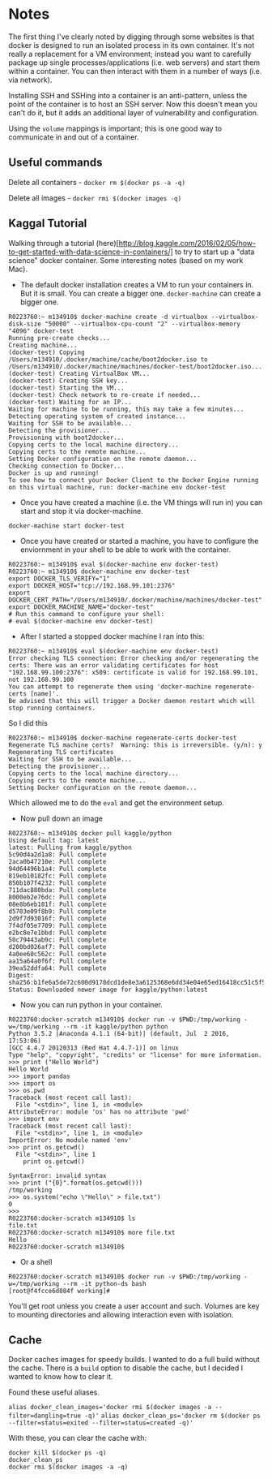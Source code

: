# Notes

The first thing I've clearly noted by digging through some websites is that docker is designed to run an isolated process in its own container. It's not really a replacement for a VM environment; instead you want to carefully package up single processes/applications (i.e. web servers) and start them within a container. You can then interact with them in a number of ways (i.e. via network).

Installing SSH and SSHing into a container is an anti-pattern, unless the point of the container is to host an SSH server. Now this doesn't mean you can't do it, but it adds an additional layer of vulnerability and configuration.

Using the `volume` mappings is important; this is one good way to communicate in and out of a container.

## Useful commands

Delete all containers - `docker rm $(docker ps -a -q)`

Delete all images - `docker rmi $(docker images -q)`

## Kaggal Tutorial
Walking through a tutorial (here)[http://blog.kaggle.com/2016/02/05/how-to-get-started-with-data-science-in-containers/] to try to start up a "data science" docker container. Some interesting notes (based on my work Mac).

- The default docker installation creates a VM to run your containers in. But it is small. You can create a bigger one. `docker-machine` can create a bigger one.

~~~
R0223760:~ m134910$ docker-machine create -d virtualbox --virtualbox-disk-size "50000" --virtualbox-cpu-count "2" --virtualbox-memory "4096" docker-test
Running pre-create checks...
Creating machine...
(docker-test) Copying /Users/m134910/.docker/machine/cache/boot2docker.iso to /Users/m134910/.docker/machine/machines/docker-test/boot2docker.iso...
(docker-test) Creating VirtualBox VM...
(docker-test) Creating SSH key...
(docker-test) Starting the VM...
(docker-test) Check network to re-create if needed...
(docker-test) Waiting for an IP...
Waiting for machine to be running, this may take a few minutes...
Detecting operating system of created instance...
Waiting for SSH to be available...
Detecting the provisioner...
Provisioning with boot2docker...
Copying certs to the local machine directory...
Copying certs to the remote machine...
Setting Docker configuration on the remote daemon...
Checking connection to Docker...
Docker is up and running!
To see how to connect your Docker Client to the Docker Engine running on this virtual machine, run: docker-machine env docker-test
~~~

- Once you have created a machine (i.e. the VM things will run in) you can start and stop it via docker-machine.

~~~
docker-machine start docker-test
~~~

- Once you have created or started a machine, you have to configure the enviornment in your shell to be able to work with the container.

~~~
R0223760:~ m134910$ eval $(docker-machine env docker-test)
R0223760:~ m134910$ docker-machine env docker-test
export DOCKER_TLS_VERIFY="1"
export DOCKER_HOST="tcp://192.168.99.101:2376"
export DOCKER_CERT_PATH="/Users/m134910/.docker/machine/machines/docker-test"
export DOCKER_MACHINE_NAME="docker-test"
# Run this command to configure your shell: 
# eval $(docker-machine env docker-test)
~~~

- After I started a stopped docker machine I ran into this:

~~~
R0223760:~ m134910$ eval $(docker-machine env docker-test)
Error checking TLS connection: Error checking and/or regenerating the certs: There was an error validating certificates for host "192.168.99.100:2376": x509: certificate is valid for 192.168.99.101, not 192.168.99.100
You can attempt to regenerate them using 'docker-machine regenerate-certs [name]'.
Be advised that this will trigger a Docker daemon restart which will stop running containers.
~~~

So I did this

~~~
R0223760:~ m134910$ docker-machine regenerate-certs docker-test
Regenerate TLS machine certs?  Warning: this is irreversible. (y/n): y
Regenerating TLS certificates
Waiting for SSH to be available...
Detecting the provisioner...
Copying certs to the local machine directory...
Copying certs to the remote machine...
Setting Docker configuration on the remote daemon...
~~~

Which allowed me to do the `eval` and get the environment setup.

- Now pull down an image

~~~
R0223760:~ m134910$ docker pull kaggle/python
Using default tag: latest
latest: Pulling from kaggle/python
5c90d4a2d1a8: Pull complete 
2aca0b47210e: Pull complete 
94d64496b1a4: Pull complete 
819eb10182fc: Pull complete 
850b107f4232: Pull complete 
711dac880bda: Pull complete 
8000eb2e76dc: Pull complete 
08e8b6eb101f: Pull complete 
d5703e09f8b9: Pull complete 
2d9f7d93016f: Pull complete 
7f4df05e7709: Pull complete 
e2bc8e7e1bbd: Pull complete 
50c79443ab9c: Pull complete 
d200bd026af7: Pull complete 
4a0ee60c562c: Pull complete 
aa15a64a0f6f: Pull complete 
39ea52ddfa64: Pull complete 
Digest: sha256:b1fe6a5de72c600d9178dcd1de8e3a6125368e6dd34e04e65ed16418cc51c5f5
Status: Downloaded newer image for kaggle/python:latest
~~~

- Now you can run python in your container.

~~~
R0223760:docker-scratch m134910$ docker run -v $PWD:/tmp/working -w=/tmp/working --rm -it kaggle/python python
Python 3.5.2 |Anaconda 4.1.1 (64-bit)| (default, Jul  2 2016, 17:53:06) 
[GCC 4.4.7 20120313 (Red Hat 4.4.7-1)] on linux
Type "help", "copyright", "credits" or "license" for more information.
>>> print ("Hello World")
Hello World
>>> import pandas
>>> import os
>>> os.pwd
Traceback (most recent call last):
  File "<stdin>", line 1, in <module>
AttributeError: module 'os' has no attribute 'pwd'
>>> import env
Traceback (most recent call last):
  File "<stdin>", line 1, in <module>
ImportError: No module named 'env'
>>> print os.getcwd()
  File "<stdin>", line 1
    print os.getcwd()
           ^
SyntaxError: invalid syntax
>>> print ("{0}".format(os.getcwd()))
/tmp/working
>>> os.system("echo \"Hello\" > file.txt")
0
>>> 
R0223760:docker-scratch m134910$ ls
file.txt
R0223760:docker-scratch m134910$ more file.txt
Hello
R0223760:docker-scratch m134910$
~~~

- Or a shell

~~~
R0223760:docker-scratch m134910$ docker run -v $PWD:/tmp/working -w=/tmp/working --rm -it python-ds bash
[root@f4fcce6d084f working]# 
~~~

You'll get root unless you create a user account and such. Volumes are key to mounting directories and allowing interaction even with isolation.


## Cache
Docker caches images for speedy builds. I wanted to do a full build without the cache. There is a `build` option to disable the cache, but I decided I wanted to know how to clear it.

Found these useful aliases.

`alias docker_clean_images='docker rmi $(docker images -a --filter=dangling=true -q)'`
`alias docker_clean_ps='docker rm $(docker ps --filter=status=exited --filter=status=created -q)'`

With these, you can clear the cache with:

```
docker kill $(docker ps -q)
docker_clean_ps
docker rmi $(docker images -a -q)
```

